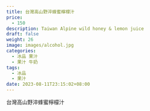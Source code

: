 ```yaml
---
title: 台灣高山野淬蜂蜜檸檬汁
price:
  - 150
description: Taiwan Alpine wild honey & lemon juice
draft: false
weight: 26
image: images/alcohol.jpg
categories:
  - 冰品 果汁
  - 果汁 牛奶
tags:
  - 冰品
  - 果汁
date: 2023-08-11T23:15:02+08:00
---
```


 台灣高山野淬蜂蜜檸檬汁
